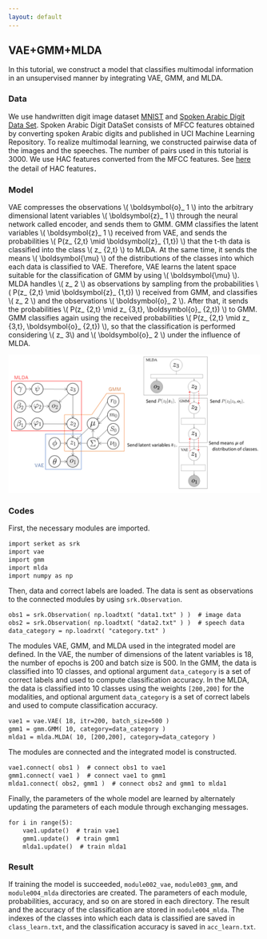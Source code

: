 ```yaml
---
layout: default
---
```

## VAE+GMM+MLDA
In this tutorial, we construct a model that classifies multimodal information in an unsupervised manner by integrating VAE, GMM, and MLDA.

### Data
We use handwritten digit image dataset [MNIST](http://yann.lecun.com/exdb/mnist/) and [Spoken Arabic Digit Data Set](https://archive.ics.uci.edu/ml/datasets/Spoken+Arabic+Digit).
Spoken Arabic Digit DataSet consists of MFCC features obtained by converting spoken Arabic digits and published in UCI Machine Learning Repository.
To realize multimodal learning, we constructed pairwise data of the images and the speeches.
The number of pairs used in this tutorial is 3000.
We use HAC features converted from the MFCC features.
See [here](https://www.isca-speech.org/archive/interspeech_2008/i08_2554.html) the detail of HAC features．


### Model
<!--
VAEは，観測 \\( \boldsymbol{o}_ 1 \\) をエンコーダーにあたるニューラルネットを通して任意の次元の潜在変数 \\( \boldsymbol{z}_ 1 \\) に圧縮し，GMMへ送信する．
GMMは，VAEから送られてきた潜在変数 \\( \boldsymbol{z}_ 1 \\) を分類し，\\( t \\) 番目のデータがクラス \\( z_ {2,t} \\) に分類される確率 \\( P(z_ {2,t} \mid \boldsymbol{z}_ {1,t}) \\) をMLDAへ送信，分類されたクラスの平均 \\( \boldsymbol{\mu} \\) をVAEへ送信する．
VAEは，\\( \boldsymbol{\mu} \\) を用いることでGMMの分類に適した潜在空間が学習する．
MLDAは，GMMから送られてきた確率 \\( P(z_ {2,t} \mid \boldsymbol{z}_ {1,t}) \\) を用いることで潜在変数 \\( z_ 2 \\) を観測として扱い，\\( z_ 2 \\) と観測 \\( \boldsymbol{o}_ 2 \\) を分類し，GMMへ確率 \\( P(z_ {2,t} \mid z_ {3,t}, \boldsymbol{o}_ {2,t}) \\) を送信する．
GMMは，送られてきた確率 \\( P(z_ {2,t} \mid z_ {3,t}, \boldsymbol{o}_ {2,t}) \\) も用いて再度分類を行うことで，MLDAの影響を受け \\( z_ 3, \boldsymbol{o}_ 2 \\) を考慮した分類が行われる．
-->

VAE compresses the observations \\( \boldsymbol{o}_ 1 \\) into the arbitrary dimensional latent variables \\( \boldsymbol{z}_ 1 \\) through the neural network called encoder, and sends them to GMM.
GMM classifies the latent variables \\( \boldsymbol{z}_ 1 \\) received from VAE, and sends the probabilities \\( P(z_ {2,t} \mid \boldsymbol{z}_ {1,t}) \\) that the t-th data is classified into the class \\( z_ {2,t} \\) to MLDA.
At the same time,  it sends the means \\( \boldsymbol{\mu} \\) of the distributions of the classes into which each data is classified to VAE.
Therefore, VAE learns the latent space suitable for the classification of GMM by using \\( \boldsymbol{\mu} \\).
MLDA handles \\( z_ 2 \\) as observations by sampling from the probabilities \\( P(z_ {2,t} \mid \boldsymbol{z}_ {1,t}) \\) received from GMM, and classifies \\( z_ 2 \\) and the observations \\( \boldsymbol{o}_ 2 \\).
After that, it sends the probabilities \\( P(z_ {2,t} \mid z_ {3,t}, \boldsymbol{o}_ {2,t}) \\) to GMM.
GMM classifies again using the received probabilities \\( P(z_ {2,t} \mid z_ {3,t}, \boldsymbol{o}_ {2,t}) \\), so that the classification is performed considering \\( z_ 3\\) and \\( \boldsymbol{o}_ 2 \\) under the influence of MLDA.


<div align="center">
<img src="img/vae-gmm-mlda/vae-gmm-mlda.png" width="750px">
</div>

### Codes
First, the necessary modules are imported.

```
import serket as srk
import vae
import gmm
import mlda
import numpy as np
```

Then, data and correct labels are loaded.
The data is sent as observations to the connected modules by using `srk.Observation`.

```
obs1 = srk.Observation( np.loadtxt( "data1.txt" ) )  # image data
obs2 = srk.Observation( np.loadtxt( "data2.txt" ) )  # speech data
data_category = np.loadrxt( "category.txt" )
```

The modules VAE, GMM, and MLDA used in the integrated model are defined.
In the VAE, the number of dimensions of the latent variables is 18, the number of epochs is 200 and batch size is 500.
In the GMM, the data is classified into 10 classes, and optional argument `data_category` is a set of correct labels and used to compute classification accuracy.
In the MLDA, the data is classified into 10 classes using the weights `[200,200]` for the modalities, and optional argument `data_category` is a set of correct labels and used to compute classification accuracy.


```
vae1 = vae.VAE( 18, itr=200, batch_size=500 )
gmm1 = gmm.GMM( 10, category=data_category )
mlda1 = mlda.MLDA( 10, [200,200], category=data_category )
```

The modules are connected and the integrated model is constructed.

```
vae1.connect( obs1 )  # connect obs1 to vae1
gmm1.connect( vae1 )  # connect vae1 to gmm1
mlda1.connect( obs2, gmm1 )  # connect obs2 and gmm1 to mlda1
```

Finally, the parameters of the whole model are learned by alternately updating the parameters of each module through exchanging messages.

```
for i in range(5):
    vae1.update()  # train vae1
    gmm1.update()  # train gmm1
    mlda1.update()  # train mlda1
```

### Result
If training the model is succeeded, `module002_vae`, `module003_gmm`, and `module004_mlda` directories are created.
The parameters of each module, probabilities, accuracy, and so on are stored in each directory.
The result and the accuracy of the classification are stored in `module004_mlda`.
The indexes of the classes into which each data is classified are saved in `class_learn.txt`, and the classification accuracy is saved in `acc_learn.txt`.
